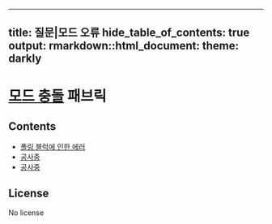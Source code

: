 <link rel="stylesheet" href="vs-code.css">

---
title: 질문|모드 오류
hide_table_of_contents: true
output:
  rmarkdown::html_document:
    theme: darkly
---

# [모드 충돌]( ) 패브릭

## Contents

- [폴링 블럭에 인한 에러](ing.md)
- [공사중](ing.md)
- [공사중](ing.md)

## License
No license
